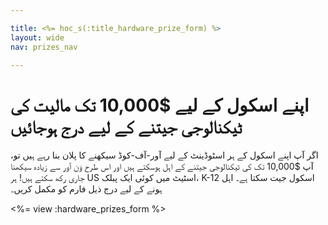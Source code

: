 ```yaml
---

title: <%= hoc_s(:title_hardware_prize_form) %>
layout: wide
nav: prizes_nav

---
```


# اپنے اسکول کے لیے $10,000 تک مالیت کی ٹیکنالوجی جیتنے کے لیے درج ہوجائیں

اگر آپ اپنے اسکول کے ہر اسٹوڈینٹ کے لیے آور-آف-کوڈ سیکھنے کا پلان بنا رہے ہیں تو، آپ $10,000 تک کی ٹیکنالوجی جیتنے کے اہل ہوسکتے ہیں اور اس طرح وَن آور سے زیادہ سیکھنا جاری رکھ سکتے ہیں! ہر US اسٹیٹ میں کوئی ایک پبلک، K-12 اسکول جیت سکتا ہے۔ اہل ہونے کے لیے درج ذیل فارم کو مکمل کریں۔

<%= view :hardware_prizes_form %>